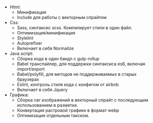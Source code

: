+ Html:
	+ Минификация
	+ Include для работы с векторным спрайтом
+ Css:
	+ Sass, синтаксис scss. Компилирует стили в один файл.
	+ Оптимизация/минификация
	+ Stylelint
	+ Autoprefixer
	+ Включает в себя Normalize
+ Java script:
	+ Сборка кода в один бандл с gulp-rollup
	+ Babel транспайлер, для поддержки синтаксиса es6, включая import/export
	+ Babel/polyfill, для методов не поддерживаемых в старых браузерах 
	+ Eslint, контроль стиля кода с конфигом от airbnb
	+ Включает в себя Jquery
+ Графика: 
	+ Сборка свг изображений в векторный спрайт с последующим использованием в разметке.
	+ Конвертация растровой графики в формат webp
	+ Оптимизация отдельным такском.

